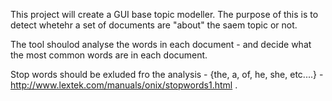 This project will create a GUI base topic modeller. The purpose of this is to detect whetehr a set of documents are "about" the saem topic or not.

The tool shoulod analyse the words in each document - and decide what the most common words are in each document.

Stop words should be exluded fro the analysis - {the, a, of, he, she, etc....} - http://www.lextek.com/manuals/onix/stopwords1.html .

